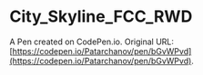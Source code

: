 # City_Skyline_FCC_RWD

A Pen created on CodePen.io. Original URL: [https://codepen.io/Patarchanov/pen/bGvWPvd](https://codepen.io/Patarchanov/pen/bGvWPvd).

